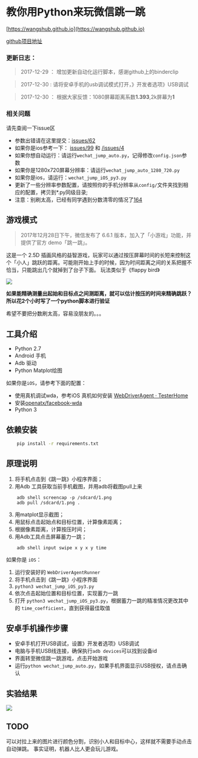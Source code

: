# 教你用Python来玩微信跳一跳


[https://wangshub.github.io](https://wangshub.github.io)

[github项目地址](https://github.com/wangshub/wechat_jump_game)

### **更新日志：**

> 2017-12-29 ： 增加更新自动化运行脚本，感谢github上的binderclip

> 2017-12-30 : 请将安卓手机的usb调试模式打开，》开发者选项》USB调试

> 2017-12-30 ： 根据大家反馈：1080屏幕距离系数**1.393**,2k屏幕为**1**



### 相关问题

请先查阅一下issue区

- 参数出错请在这里提交：[issues/62](https://github.com/wangshub/wechat_jump_game/issues/62)
- 如果你是ios参考一下： [issues/99](https://github.com/wangshub/wechat_jump_game/issues/99) 和
[/issues/4](https://github.com/wangshub/wechat_jump_game/issues/4)
- 如果你想自动运行：请运行`wechat_jump_auto.py`，记得修改`config.json`参数
- 如果你是1280x720屏幕分辨率：请运行`wechat_jump_auto_1280_720.py`
- 如果你是ios，请运行：`wechat_jump_iOS_py3.py`
- 更新了一些分辨率参数配置，请按照你的手机分辨率从`config/`文件夹找到相应的配置，拷贝到*.py同级目录;
- 注意：别刷太高，已经有同学遇到分数清零的情况了[164](https://github.com/wangshub/wechat_jump_game/issues/164)

## 游戏模式

> 2017年12月28日下午，微信发布了 6.6.1 版本，加入了「小游戏」功能，并提供了官方 demo「跳一跳」。

这是一个 2.5D 插画风格的益智游戏，玩家可以通过按压屏幕时间的长短来控制这个「小人」跳跃的距离。可能刚开始上手的时候，因为时间距离之间的关系把握不恰当，只能跳出几个就掉到了台子下面。
玩法类似于《flappy bird》

![](https://ws1.sinaimg.cn/large/c3a916a7gy1fmxe4gnfhnj20hs0a0t8q.jpg)

**如果能精确测量出起始和目标点之间测距离，就可以估计按压的时间来精确跳跃？所以花2个小时写了一个python脚本进行验证**

希望不要把分数刷太高，容易没朋友的。。。

## 工具介绍

- Python 2.7
- Android 手机
- Adb 驱动
- Python Matplot绘图

如果你是`iOS`，请参考下面的配置：
- 使用真机调试wda，参考iOS 真机如何安装 [WebDriverAgent · TesterHome](https://testerhome.com/topics/7220)
- 安装[openatx/facebook-wda](https://github.com/openatx/facebook-wda)
- Python 3

## 依赖安装

``` bash
    pip install -r requirements.txt
```

## 原理说明

1. 将手机点击到《跳一跳》小程序界面；
2. 用Adb 工具获取当前手机截图，并用adb将截图pull上来

```shell
    adb shell screencap -p /sdcard/1.png
    adb pull /sdcard/1.png .
```

3. 用matplot显示截图；
4. 用鼠标点击起始点和目标位置，计算像素距离；
5. 根据像素距离，计算按压时间；
6. 用Adb工具点击屏幕蓄力一跳；

```shell
    adb shell input swipe x y x y time
```

如果你是 `iOS`：
1. 运行安装好的 `WebDriverAgentRunner`
2. 将手机点击到《跳一跳》小程序界面
3. `python3 wechat_jump_iOS_py3.py`
4. 依次点击起始位置和目标位置，实现蓄力一跳
5. 打开 `python3 wechat_jump_iOS_py3.py`，根据蓄力一跳的精准情况更改其中的 `time_coefficient`，直到获得最佳取值

## 安卓手机操作步骤

- 安卓手机打开USB调试，设置》开发者选项》USB调试
- 电脑与手机USB线连接，确保执行`adb devices`可以找到设备id
- 界面转至微信跳一跳游戏，点击开始游戏
- 运行`python wechat_jump_auto.py`，如果手机界面显示USB授权，请点击确认


## 实验结果

![](https://ws1.sinaimg.cn/large/c3a916a7gy1fmxel5dkxvj20u01hcmzx.jpg)

## TODO 

可以对拉上来的图片进行颜色分割，识别小人和目标中心，这样就不需要手动点击自动弹跳。
事实证明，机器人比人更会玩儿游戏。

